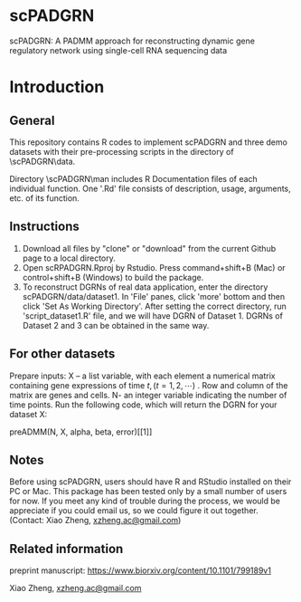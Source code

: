# scPADGRN
scPADGRN: A PADMM approach for reconstructing dynamic gene regulatory network using single-cell RNA sequencing data

# Introduction

## General 

This repository contains R codes to implement scPADGRN and three demo datasets with their pre-processing scripts in the directory of \scPADGRN\data.

Directory \scPADGRN\man includes R Documentation files of each individual function. One '.Rd' file consists of description, usage, arguments, etc. of its function.

## Instructions

1.	Download all files by "clone" or "download" from the current Github page to a local directory.
2.	Open scRPADGRN.Rproj by Rstudio. Press command+shift+B (Mac) or control+shift+B (Windows) to build the package.
3.	To reconstruct DGRNs of real data application, enter the directory scPADGRN/data/dataset1. In 'File' panes, click 'more' bottom and then click 'Set As Working Directory'. After setting the correct directory, run 'script_dataset1.R' file, and we will have DGRN of Dataset 1. DGRNs of Dataset 2 and 3 can be obtained in the same way.

## For other datasets

Prepare inputs:
X –  a list variable, with each element a numerical matrix containing gene expressions of time $t,(t=1,2,\cdots)$ . Row and column of the matrix are genes and cells.
N- an integer variable indicating the number of time points.
Run the following code, which will return the DGRN for your dataset X: 

<p>preADMM(N, X, alpha, beta, error)[[1]]

## Notes

Before using scPADGRN, users should have R and RStudio installed on their PC or Mac. 
This package has been tested only by a small number of users for now. If you meet any kind of trouble during the process, we would be appreciate if you could email us, so we could figure it out together. (Contact: Xiao Zheng, xzheng.ac@gmail.com)


## Related information
preprint manuscript: https://www.biorxiv.org/content/10.1101/799189v1

Xiao Zheng, xzheng.ac@gmail.com


